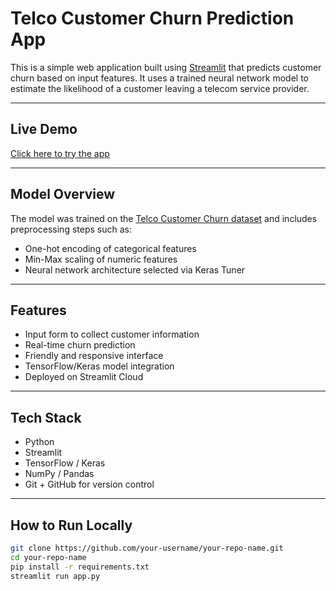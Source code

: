 # Telco Customer Churn Prediction App

This is a simple web application built using [Streamlit](https://streamlit.io/) that predicts customer churn based on input features. It uses a trained neural network model to estimate the likelihood of a customer leaving a telecom service provider.

---

## Live Demo

[Click here to try the app](https://customerchurn-2miyr2rfafadndhxo7f7dq.streamlit.app/) 


---

## Model Overview

The model was trained on the [Telco Customer Churn dataset](https://www.kaggle.com/datasets/blastchar/telco-customer-churn) and includes preprocessing steps such as:

- One-hot encoding of categorical features
- Min-Max scaling of numeric features
- Neural network architecture selected via Keras Tuner

---

## Features

- Input form to collect customer information
- Real-time churn prediction
- Friendly and responsive interface
- TensorFlow/Keras model integration
- Deployed on Streamlit Cloud

---

##  Tech Stack

- Python
- Streamlit
- TensorFlow / Keras
- NumPy / Pandas
- Git + GitHub for version control

---

## How to Run Locally

```bash
git clone https://github.com/your-username/your-repo-name.git
cd your-repo-name
pip install -r requirements.txt
streamlit run app.py
